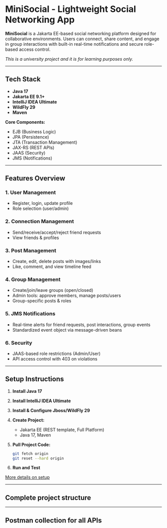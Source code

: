 # MiniSocial - Lightweight Social Networking App

**MiniSocial** is a Jakarta EE-based social networking platform designed for collaborative environments. Users can connect, share content, and engage in group interactions with built-in real-time notifications and secure role-based access control.

*This is a university project and it is for learning purposes only.*

---

## Tech Stack

* **Java 17**
* **Jakarta EE 9.1+**
* **IntelliJ IDEA Ultimate**
* **WildFly 29**
* **Maven**

**Core Components:**

* EJB (Business Logic)
* JPA (Persistence)
* JTA (Transaction Management)
* JAX-RS (REST APIs)
* JAAS (Security)
* JMS (Notifications)

---

## Features Overview

### 1. User Management

* Register, login, update profile
* Role selection (user/admin)

### 2. Connection Management

* Send/receive/accept/reject friend requests
* View friends & profiles

### 3. Post Management

* Create, edit, delete posts with images/links
* Like, comment, and view timeline feed

### 4. Group Management

* Create/join/leave groups (open/closed)
* Admin tools: approve members, manage posts/users
* Group-specific posts & roles

### 5. JMS Notifications

* Real-time alerts for friend requests, post interactions, group events
* Standardized event object via message-driven beans

### 6. Security

* JAAS-based role restrictions (Admin/User)
* API access control with 403 on violations

---

## Setup Instructions

1. **Install Java 17**
2. **Install IntelliJ IDEA Ultimate**
3. **Install & Configure Jboss/WildFly 29**
4. **Create Project:**
   * Jakarta EE (REST template, Full Platform)
   * Java 17, Maven
5. **Pull Project Code:**

   ```bash
   git fetch origin
   git reset --hard origin
   ```
6. **Run and Test**

[More details on setup](docs/setup.md)

---

## Complete project structure

---

## Postman collection for all APIs
